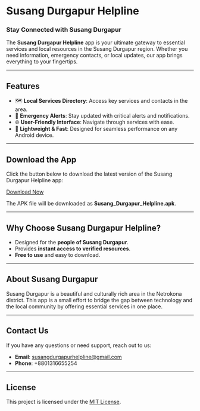 
# Susang Durgapur Helpline  

### Stay Connected with Susang Durgapur  
The **Susang Durgapur Helpline** app is your ultimate gateway to essential services and local resources in the Susang Durgapur region. Whether you need information, emergency contacts, or local updates, our app brings everything to your fingertips.  

---

## Features  
- 🗺️ **Local Services Directory**: Access key services and contacts in the area.  
- 📢 **Emergency Alerts**: Stay updated with critical alerts and notifications.  
- 🌐 **User-Friendly Interface**: Navigate through services with ease.  
- 📱 **Lightweight & Fast**: Designed for seamless performance on any Android device.  

---

## Download the App  
Click the button below to download the latest version of the Susang Durgapur Helpline app:  

[Download Now](https://apk.e-droid.net/apk/app3429014-x8itkq.apk?v=2)  

The APK file will be downloaded as **Susang_Durgapur_Helpline.apk**.

---

## Why Choose Susang Durgapur Helpline?  
- Designed for the **people of Susang Durgapur**.  
- Provides **instant access to verified resources**.  
- **Free to use** and easy to download.  

---

## About Susang Durgapur  
Susang Durgapur is a beautiful and culturally rich area in the Netrokona district. This app is a small effort to bridge the gap between technology and the local community by offering essential services in one place.  

---

## Contact Us  
If you have any questions or need support, reach out to us:  
- **Email**: [susangdurgapurhelpline@gmail.com](mailto:susangdurgapurhelpline@gmail.com)  
- **Phone**: +8801316655254  

---

## License  
This project is licensed under the [MIT License](LICENSE).  


